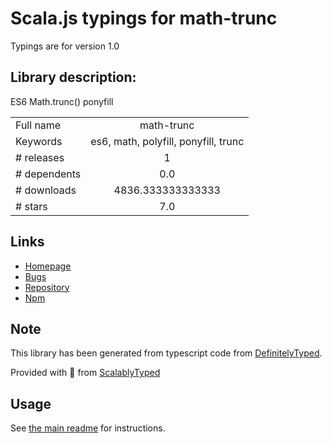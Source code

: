 
# Scala.js typings for math-trunc

Typings are for version 1.0

## Library description:
ES6 Math.trunc() ponyfill

|                    |                 |
| ------------------ | :-------------: |
| Full name          | math-trunc |
| Keywords           | es6, math, polyfill, ponyfill, trunc |
| # releases         | 1 |
| # dependents       | 0.0 |
| # downloads        | 4836.333333333333 |
| # stars            | 7.0 |

## Links
- [Homepage](https://github.com/kevva/math-trunc#readme)
- [Bugs](https://github.com/kevva/math-trunc/issues)
- [Repository](https://github.com/kevva/math-trunc)
- [Npm](https://www.npmjs.com/package/math-trunc)
    


## Note
This library has been generated from typescript code from [DefinitelyTyped](https://definitelytyped.org).

Provided with :purple_heart: from [ScalablyTyped](https://github.com/oyvindberg/ScalablyTyped)

## Usage
See [the main readme](../../readme.md) for instructions.


